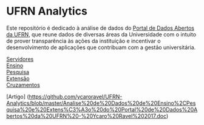 # UFRN Analytics

Este repositório é dedicado à análise de dados do [Portal de Dados Abertos da UFRN](http://dados.ufrn.br/), que reune dados de diversas áreas da Universidade com o intuito de prover transparência às ações da instituição e incentivar o desenvolvimento de aplicações que contribuam com a gestão universitária. 
<p>

[Servidores](http://nbviewer.jupyter.org/github/ycaroravel/UFRN-Analytics/blob/master/Servidores.ipynb)  
[Ensino](http://nbviewer.jupyter.org/github/ycaroravel/UFRN-Analytics/blob/master/Ensino.ipynb)  
[Pesquisa](http://nbviewer.jupyter.org/github/ycaroravel/UFRN-Analytics/blob/master/Pesquisa.ipynb)  
[Extensão](http://nbviewer.jupyter.org/github/ycaroravel/UFRN-Analytics/blob/master/Extensao.ipynb)  
[Cruzamentos](http://nbviewer.jupyter.org/github/ycaroravel/UFRN-Analytics/blob/master/Cruzamentos.ipynb)  

[Artigo] (https://github.com/ycaroravel/UFRN-Analytics/blob/master/Analise%20de%20Dados%20de%20Ensino%2CPesquisa%20e%20Extens%C3%A3o%20do%20Portal%20de%20Dados%20Abertos%20da%20UFRN%20-%20Ycaro%20Ravel%202017.doc)

